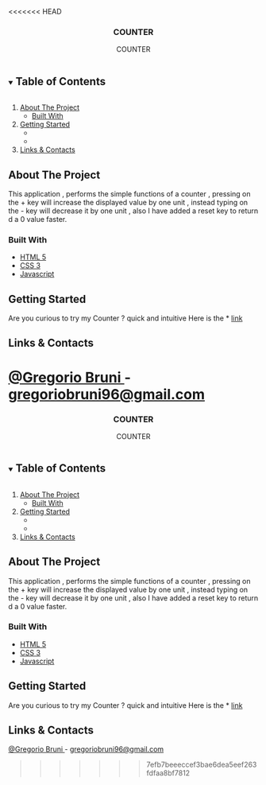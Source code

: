 <<<<<<< HEAD
<p align="center">
  

  <h3 align="center">COUNTER</h3>

  <p align="center">
   COUNTER
  </p>
</p>

<details open="open">
  <summary><h2 style="display: inline-block">Table of Contents</h2></summary>
  <ol>
    <li>
      <a href="#about-the-project">About The Project</a>
      <ul>
        <li><a href="#built-with">Built With</a></li>
      </ul>
    </li>
    <li>
      <a href="#getting-started">Getting Started</a>
      <ul>
        <li></a></li>
        <li></a></li>
      </ul>
    </li>
    </li>
    <li><a href="#links-contacts">Links & Contacts</a></li>
  </ol>
</details>

## About The Project

This application , performs the simple functions of a counter , pressing on the + key will increase the displayed value by one unit , instead typing on the - key will decrease it by one unit , also I have added a reset key to return d a 0 value faster.

### Built With

* [HTML 5](https://developer.mozilla.org/en-US/docs/Glossary/HTML)
* [CSS 3](https://developer.mozilla.org/en-US/docs/Web/CSS)
* [Javascript](https://developer.mozilla.org/en-US/docs/Web/JavaScript?retiredLocale=it)



## Getting Started
Are you curious to try my Counter ? quick and intuitive 
Here is the * [link](https://counter-js-basic-project.netlify.app/)



## Links & Contacts

[@Gregorio Bruni ](/) - gregoriobruni96@gmail.com
=======
<p align="center">
  

  <h3 align="center">COUNTER</h3>

  <p align="center">
   COUNTER
  </p>
</p>

<details open="open">
  <summary><h2 style="display: inline-block">Table of Contents</h2></summary>
  <ol>
    <li>
      <a href="#about-the-project">About The Project</a>
      <ul>
        <li><a href="#built-with">Built With</a></li>
      </ul>
    </li>
    <li>
      <a href="#getting-started">Getting Started</a>
      <ul>
        <li></a></li>
        <li></a></li>
      </ul>
    </li>
    </li>
    <li><a href="#links-contacts">Links & Contacts</a></li>
  </ol>
</details>

## About The Project

This application , performs the simple functions of a counter , pressing on the + key will increase the displayed value by one unit , instead typing on the - key will decrease it by one unit , also I have added a reset key to return d a 0 value faster.

### Built With

* [HTML 5](https://developer.mozilla.org/en-US/docs/Glossary/HTML)
* [CSS 3](https://developer.mozilla.org/en-US/docs/Web/CSS)
* [Javascript](https://developer.mozilla.org/en-US/docs/Web/JavaScript?retiredLocale=it)



## Getting Started
Are you curious to try my Counter ? quick and intuitive 
Here is the * [link](https://counter-js-basic-project.netlify.app/)



## Links & Contacts

[@Gregorio Bruni ](/) - gregoriobruni96@gmail.com
>>>>>>> 7efb7beeeccef3bae6dea5eef263fdfaa8bf7812
